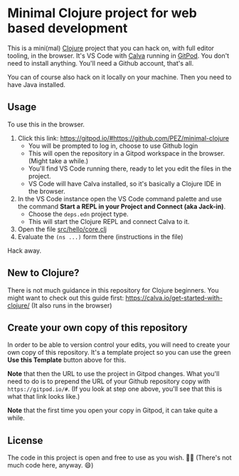 # Minimal Clojure project for web based development

This is a mini(mal) [Clojure](https://clojure.org) project that you can hack on, with full editor tooling, in the browser. It's VS Code with [Calva](https:/calva.io) running in [GitPod](https://gitpod.io). You don't need to install anything. You'll need a Github account, that's all.

You can of course also hack on it locally on your machine. Then you need to have Java installed.

## Usage

To use this in the browser.

1. Click this link: https://gitpod.io/#https://github.com/PEZ/minimal-clojure
   * You will be prompted to log in, choose to use Github login
   * This will open the repository in a Gitpod workspace in the browser. (Might take a while.)
   * You'll find VS Code running there, ready to let you edit the files in the project.
   * VS Code will have Calva installed, so it's basically a Clojure IDE in the browser.
1. In the VS Code instance open the VS Code command palette and use the command **Start a REPL in your Project and Connect (aka Jack-in)**.
   * Choose the `deps.edn` project type.
   * This will start the Clojure REPL and connect Calva to it.
1. Open the file [src/hello/core.clj](src/hello/core.clj)
1. Evaluate the `(ns ...)` form there (instructions in the file)

Hack away.

## New to Clojure?

There is not much guidance in this repository for Clojure beginners. You might want to check out this guide first: https://calva.io/get-started-with-clojure/ (It also runs in the browser)

## Create your own copy of this repository

In order to be able to version control your edits, you will need to create your own copy of this repository. It's a template project so you can use the green **Use this Template** button above for this.

**Note** that then the URL to use the project in Gitpod changes. What you'll need to do is to prepend the URL of your Github repository copy with `https://gitpod.io/#`. (If you look at step one above, you'll see that this is what that link looks like.)

**Note** that the first time you open your copy in Gitpod, it can take quite a while.

## License

The code in this project is open and free to use as you wish. 🗽🍺 (There's not much code here, anyway. 😄)

